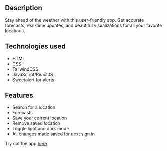 ## Description
Stay ahead of the weather with this user-friendly app. Get accurate forecasts, real-time updates, and beautiful visualizations for all your favorite locations.

## Technologies used
- HTML
- CSS
- TailwindCSS
- JavaScript/ReactJS
- Sweetalert for alerts

## Features

- Search for a location
- Forecasts
- Save your current location
- Remove saved location
- Toggle light and dark mode
- All changes made saved for next sign in

Try out the app [here](https://olowokere-destiny.github.io/react-weather-app)